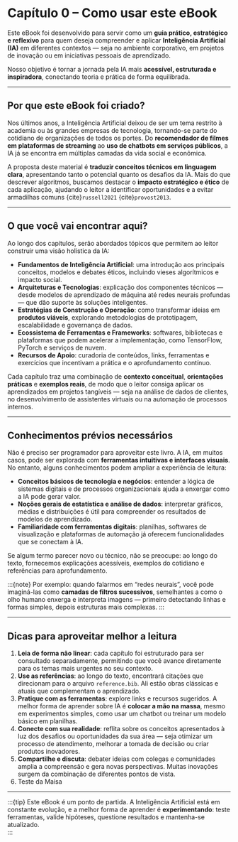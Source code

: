# Capítulo 0 – Como usar este eBook 

Este eBook foi desenvolvido para servir como um **guia prático, estratégico e reflexivo** para quem deseja compreender e aplicar **Inteligência Artificial (IA)** em diferentes contextos — seja no ambiente corporativo, em projetos de inovação ou em iniciativas pessoais de aprendizado.  

Nosso objetivo é tornar a jornada pela IA mais **acessível, estruturada e inspiradora**, conectando teoria e prática de forma equilibrada.  

---

## Por que este eBook foi criado?

Nos últimos anos, a Inteligência Artificial deixou de ser um tema restrito à academia ou às grandes empresas de tecnologia, tornando-se parte do cotidiano de organizações de todos os portes. Do **recomendador de filmes em plataformas de streaming** ao **uso de chatbots em serviços públicos**, a IA já se encontra em múltiplas camadas da vida social e econômica.  

A proposta deste material é **traduzir conceitos técnicos em linguagem clara**, apresentando tanto o potencial quanto os desafios da IA. Mais do que descrever algoritmos, buscamos destacar o **impacto estratégico e ético** de cada aplicação, ajudando o leitor a identificar oportunidades e a evitar armadilhas comuns {cite}`russell2021` {cite}`provost2013`.  

---

## O que você vai encontrar aqui?

Ao longo dos capítulos, serão abordados tópicos que permitem ao leitor construir uma visão holística da IA:

- **Fundamentos de Inteligência Artificial**: uma introdução aos principais conceitos, modelos e debates éticos, incluindo vieses algorítmicos e impacto social.  
- **Arquiteturas e Tecnologias**: explicação dos componentes técnicos — desde modelos de aprendizado de máquina até redes neurais profundas — que dão suporte às soluções inteligentes.  
- **Estratégias de Construção e Operação**: como transformar ideias em **produtos viáveis**, explorando metodologias de prototipagem, escalabilidade e governança de dados.  
- **Ecossistema de Ferramentas e Frameworks**: softwares, bibliotecas e plataformas que podem acelerar a implementação, como TensorFlow, PyTorch e serviços de nuvem.  
- **Recursos de Apoio**: curadoria de conteúdos, links, ferramentas e exercícios que incentivam a prática e o aprofundamento contínuo.  

Cada capítulo traz uma combinação de **contexto conceitual**, **orientações práticas** e **exemplos reais**, de modo que o leitor consiga aplicar os aprendizados em projetos tangíveis — seja na análise de dados de clientes, no desenvolvimento de assistentes virtuais ou na automação de processos internos.  

---

## Conhecimentos prévios necessários

Não é preciso ser programador para aproveitar este livro. A IA, em muitos casos, pode ser explorada com **ferramentas intuitivas e interfaces visuais**. No entanto, alguns conhecimentos podem ampliar a experiência de leitura:  

- **Conceitos básicos de tecnologia e negócios**: entender a lógica de sistemas digitais e de processos organizacionais ajuda a enxergar como a IA pode gerar valor.  
- **Noções gerais de estatística e análise de dados**: interpretar gráficos, médias e distribuições é útil para compreender os resultados de modelos de aprendizado.  
- **Familiaridade com ferramentas digitais**: planilhas, softwares de visualização e plataformas de automação já oferecem funcionalidades que se conectam à IA.  

Se algum termo parecer novo ou técnico, não se preocupe: ao longo do texto, fornecemos explicações acessíveis, exemplos do cotidiano e referências para aprofundamento.  

:::{note}
Por exemplo: quando falarmos em “redes neurais”, você pode imaginá-las como **camadas de filtros sucessivos**, semelhantes a como o olho humano enxerga e interpreta imagens — primeiro detectando linhas e formas simples, depois estruturas mais complexas.
:::

---

## Dicas para aproveitar melhor a leitura

1. **Leia de forma não linear**: cada capítulo foi estruturado para ser consultado separadamente, permitindo que você avance diretamente para os temas mais urgentes no seu contexto.  
2. **Use as referências**: ao longo do texto, encontrará citações que direcionam para o arquivo `reference.bib`. Ali estão obras clássicas e atuais que complementam o aprendizado.  
3. **Pratique com as ferramentas**: explore links e recursos sugeridos. A melhor forma de aprender sobre IA é **colocar a mão na massa**, mesmo em experimentos simples, como usar um chatbot ou treinar um modelo básico em planilhas.  
4. **Conecte com sua realidade**: reflita sobre os conceitos apresentados à luz dos desafios ou oportunidades da sua área — seja otimizar um processo de atendimento, melhorar a tomada de decisão ou criar produtos inovadores.  
5. **Compartilhe e discuta**: debater ideias com colegas e comunidades amplia a compreensão e gera novas perspectivas. Muitas inovações surgem da combinação de diferentes pontos de vista.  
6. Teste da Maisa
---

:::{tip}
Este eBook é um ponto de partida. A Inteligência Artificial está em constante evolução, e a melhor forma de aprender é **experimentando**: teste ferramentas, valide hipóteses, questione resultados e mantenha-se atualizado.  
:::
